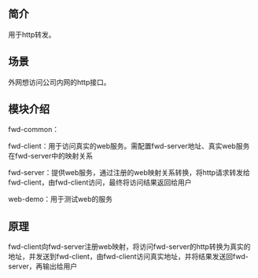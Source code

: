## 简介
用于http转发。
## 场景
外网想访问公司内网的http接口。
## 模块介绍
fwd-common：

fwd-client：用于访问真实的web服务。需配置fwd-server地址、真实web服务在fwd-server中的映射关系

fwd-server：提供web服务，通过注册的web映射关系转换，将http请求转发给fwd-client，由fwd-client访问，最终将访问结果返回给用户

web-demo：用于测试web的服务

## 原理
fwd-client向fwd-server注册web映射，将访问fwd-server的http转换为真实的地址，并发送到fwd-client，由fwd-client访问真实地址，并将结果发送回fwd-server，再输出给用户
